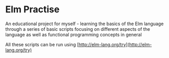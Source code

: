 # Elm Practise

An educational project for myself - learning the basics of the Elm language through a series of basic scripts focusing on different aspects of the language as well as functional programming concepts in general

All these scripts can be run using [http://elm-lang.org/try](http://elm-lang.org/try)
